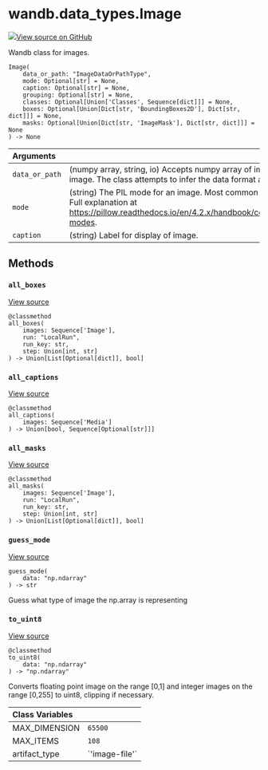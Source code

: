 # wandb.data\_types.Image

[![](https://www.tensorflow.org/images/GitHub-Mark-32px.png)View source on GitHub](https://www.github.com/wandb/client/tree/18a721ba0f880a64aea802ebd3e2862f394610f4/wandb/sdk/data_types.py#L1522-L1992)

Wandb class for images.

```text
Image(
    data_or_path: "ImageDataOrPathType",
    mode: Optional[str] = None,
    caption: Optional[str] = None,
    grouping: Optional[str] = None,
    classes: Optional[Union['Classes', Sequence[dict]]] = None,
    boxes: Optional[Union[Dict[str, 'BoundingBoxes2D'], Dict[str, dict]]] = None,
    masks: Optional[Union[Dict[str, 'ImageMask'], Dict[str, dict]]] = None
) -> None
```

| Arguments |  |
| :--- | :--- |
|  `data_or_path` |  \(numpy array, string, io\) Accepts numpy array of image data, or a PIL image. The class attempts to infer the data format and converts it. |
|  `mode` |  \(string\) The PIL mode for an image. Most common are "L", "RGB", "RGBA". Full explanation at https://pillow.readthedocs.io/en/4.2.x/handbook/concepts.html\#concept-modes. |
|  `caption` |  \(string\) Label for display of image. |

## Methods

### `all_boxes` <a id="all_boxes"></a>

[View source](https://www.github.com/wandb/client/tree/18a721ba0f880a64aea802ebd3e2862f394610f4/wandb/sdk/data_types.py#L1941-L1962)

```text
@classmethod
all_boxes(
    images: Sequence['Image'],
    run: "LocalRun",
    run_key: str,
    step: Union[int, str]
) -> Union[List[Optional[dict]], bool]
```

### `all_captions` <a id="all_captions"></a>

[View source](https://www.github.com/wandb/client/tree/18a721ba0f880a64aea802ebd3e2862f394610f4/wandb/sdk/data_types.py#L1964-L1968)

```text
@classmethod
all_captions(
    images: Sequence['Media']
) -> Union[bool, Sequence[Optional[str]]]
```

### `all_masks` <a id="all_masks"></a>

[View source](https://www.github.com/wandb/client/tree/18a721ba0f880a64aea802ebd3e2862f394610f4/wandb/sdk/data_types.py#L1918-L1939)

```text
@classmethod
all_masks(
    images: Sequence['Image'],
    run: "LocalRun",
    run_key: str,
    step: Union[int, str]
) -> Union[List[Optional[dict]], bool]
```

### `guess_mode` <a id="guess_mode"></a>

[View source](https://www.github.com/wandb/client/tree/18a721ba0f880a64aea802ebd3e2862f394610f4/wandb/sdk/data_types.py#L1812-L1826)

```text
guess_mode(
    data: "np.ndarray"
) -> str
```

Guess what type of image the np.array is representing

### `to_uint8` <a id="to_uint8"></a>

[View source](https://www.github.com/wandb/client/tree/18a721ba0f880a64aea802ebd3e2862f394610f4/wandb/sdk/data_types.py#L1828-L1850)

```text
@classmethod
to_uint8(
    data: "np.ndarray"
) -> "np.ndarray"
```

Converts floating point image on the range \[0,1\] and integer images on the range \[0,255\] to uint8, clipping if necessary.

| Class Variables |  |
| :--- | :--- |
|  MAX\_DIMENSION |  `65500` |
|  MAX\_ITEMS |  `108` |
|  artifact\_type |  \`'image-file'\` |


